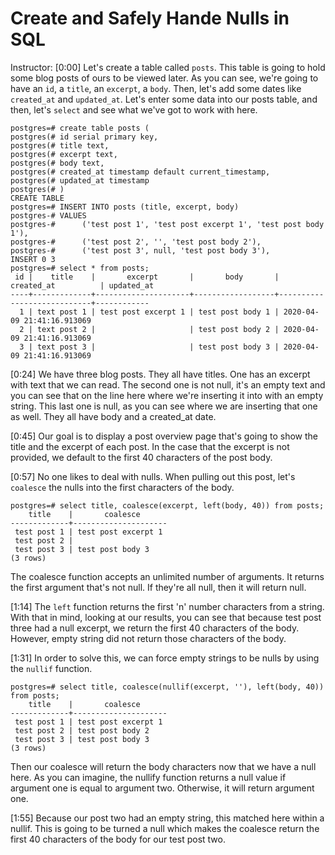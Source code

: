 # Create and Safely Hande Nulls in SQL

Instructor: [0:00] Let's create a table called `posts`. This table is going to hold some blog posts of ours to be viewed later. As you can see, we're going to have an `id`, a `title`, an `excerpt`, a `body`. Then, let's add some dates like `created_at` and `updated_at`. Let's enter some data into our posts table, and then, let's `select` and see what we've got to work with here.

```postgres
postgres=# create table posts (
postgres(# id serial primary key,
postgres(# title text,
postgres(# excerpt text,
postgres(# body text,
postgres(# created_at timestamp default current_timestamp,
postgres(# updated_at timestamp
postgres(# )
CREATE TABLE
postgres=# INSERT INTO posts (title, excerpt, body)
postgres-# VALUES
postgres-#      ('test post 1', 'test post excerpt 1', 'test post body 1'),
postgres-#      ('test post 2', '', 'test post body 2'),
postgres-#      ('test post 3', null, 'test post body 3'),
INSERT 0 3
postgres=# select * from posts; 
 id |    title    |       excerpt       |       body       |        created_at          | updated_at
----+-------------+---------------------+------------------+----------------------------+------------
  1 | text post 1 | test post excerpt 1 | test post body 1 | 2020-04-09 21:41:16.913069
  2 | text post 2 |                     | test post body 2 | 2020-04-09 21:41:16.913069
  3 | text post 3 |                     | test post body 3 | 2020-04-09 21:41:16.913069
```

[0:24] We have three blog posts. They all have titles. One has an excerpt with text that we can read. The second one is not null, it's an empty text and you can see that on the line here where we're inserting it into with an empty string. This last one is null, as you can see where we are inserting that one as well. They all have body and a created_at date.

[0:45] Our goal is to display a post overview page that's going to show the title and the excerpt of each post. In the case that the excerpt is not provided, we default to the first 40 characters of the post body.

[0:57] No one likes to deal with nulls. When pulling out this post, let's `coalesce` the nulls into the first characters of the body. 

```postgres
postgres=# select title, coalesce(excerpt, left(body, 40)) from posts;
    title    |       coalesce
-------------+---------------------
 test post 1 | test post excerpt 1
 test post 2 | 
 test post 3 | test post body 3
(3 rows)
```

The coalesce function accepts an unlimited number of arguments. It returns the first argument that's not null. If they're all null, then it will return null.

[1:14] The `left` function returns the first 'n' number characters from a string. With that in mind, looking at our results, you can see that because test post three had a null excerpt, we return the first 40 characters of the body. However, empty string did not return those characters of the body.

[1:31] In order to solve this, we can force empty strings to be nulls by using the `nullif` function.

```postgres
postgres=# select title, coalesce(nullif(excerpt, ''), left(body, 40)) from posts;
    title    |       coalesce
-------------+---------------------
 test post 1 | test post excerpt 1
 test post 2 | test post body 2
 test post 3 | test post body 3
(3 rows)
```

Then our coalesce will return the body characters now that we have a null here. As you can imagine, the nullify function returns a null value if argument one is equal to argument two. Otherwise, it will return argument one.

[1:55] Because our post two had an empty string, this matched here within a nullif. This is going to be turned a null which makes the coalesce return the first 40 characters of the body for our test post two.

